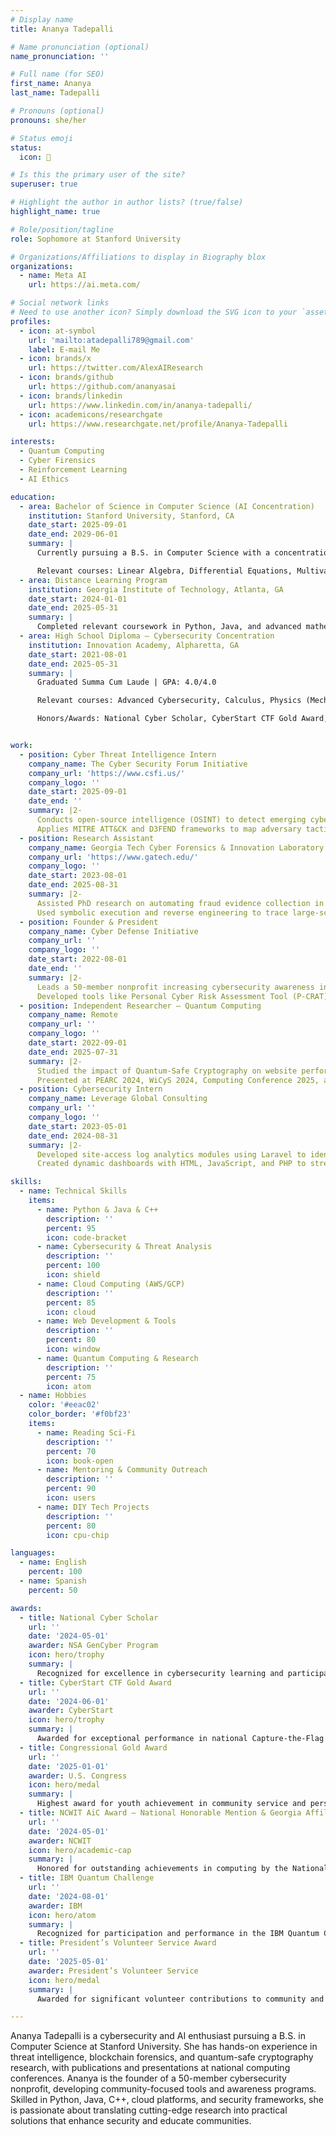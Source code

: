 ```yaml
---
# Display name
title: Ananya Tadepalli

# Name pronunciation (optional)
name_pronunciation: ''

# Full name (for SEO)
first_name: Ananya
last_name: Tadepalli

# Pronouns (optional)
pronouns: she/her

# Status emoji
status:
  icon: 🚀

# Is this the primary user of the site?
superuser: true

# Highlight the author in author lists? (true/false)
highlight_name: true

# Role/position/tagline
role: Sophomore at Stanford University

# Organizations/Affiliations to display in Biography blox
organizations:
  - name: Meta AI
    url: https://ai.meta.com/

# Social network links
# Need to use another icon? Simply download the SVG icon to your `assets/media/icons/` folder.
profiles:
  - icon: at-symbol
    url: 'mailto:atadepalli789@gmail.com'
    label: E-mail Me
  - icon: brands/x
    url: https://twitter.com/AlexAIResearch
  - icon: brands/github
    url: https://github.com/ananyasai
  - icon: brands/linkedin
    url: https://www.linkedin.com/in/ananya-tadepalli/
  - icon: academicons/researchgate
    url: https://www.researchgate.net/profile/Ananya-Tadepalli

interests:
  - Quantum Computing
  - Cyber Firensics
  - Reinforcement Learning
  - AI Ethics

education:
  - area: Bachelor of Science in Computer Science (AI Concentration)
    institution: Stanford University, Stanford, CA
    date_start: 2025-09-01
    date_end: 2029-06-01
    summary: |
      Currently pursuing a B.S. in Computer Science with a concentration in Artificial Intelligence.

      Relevant courses: Linear Algebra, Differential Equations, Multivariable Calculus, Applied Combinatorics, Python, Java.
  - area: Distance Learning Program
    institution: Georgia Institute of Technology, Atlanta, GA
    date_start: 2024-01-01
    date_end: 2025-05-31
    summary: |
      Completed relevant coursework in Python, Java, and advanced mathematics.
  - area: High School Diploma – Cybersecurity Concentration
    institution: Innovation Academy, Alpharetta, GA
    date_start: 2021-08-01
    date_end: 2025-05-31
    summary: |
      Graduated Summa Cum Laude | GPA: 4.0/4.0

      Relevant courses: Advanced Cybersecurity, Calculus, Physics (Mechanics, Electricity & Magnetism), Statistics, Python, Java.

      Honors/Awards: National Cyber Scholar, CyberStart CTF Gold Award, Congressional Gold Award, NCWIT AiC Award (National Honorable Mention & Georgia Affiliate Winner), IBM Quantum Challenge, President’s Volunteer Service Award.


work:
  - position: Cyber Threat Intelligence Intern
    company_name: The Cyber Security Forum Initiative
    company_url: 'https://www.csfi.us/'
    company_logo: ''
    date_start: 2025-09-01
    date_end: ''
    summary: |2-
      Conducts open-source intelligence (OSINT) to detect emerging cyber threats and profile threat actors.
      Applies MITRE ATT&CK and D3FEND frameworks to map adversary tactics and provides actionable intelligence reports.
  - position: Research Assistant
    company_name: Georgia Tech Cyber Forensics & Innovation Laboratory
    company_url: 'https://www.gatech.edu/'
    company_logo: ''
    date_start: 2023-08-01
    date_end: 2025-08-31
    summary: |2-
      Assisted PhD research on automating fraud evidence collection in blockchain transactions using smart contract forensics and advanced data analysis.
      Used symbolic execution and reverse engineering to trace large-scale attacks and integrated Maltego with Greed for anomaly detection and visualization.
  - position: Founder & President
    company_name: Cyber Defense Initiative
    company_url: ''
    company_logo: ''
    date_start: 2022-08-01
    date_end: ''
    summary: |2-
      Leads a 50-member nonprofit increasing cybersecurity awareness in the community through lectures, blogs, and outreach programs.
      Developed tools like Personal Cyber Risk Assessment Tool (P-CRAT) and Windows Tool for Exploit Reporting (Win-TER).
  - position: Independent Researcher – Quantum Computing
    company_name: Remote
    company_url: ''
    company_logo: ''
    date_start: 2022-09-01
    date_end: 2025-07-31
    summary: |2-
      Studied the impact of Quantum-Safe Cryptography on website performance; published in Springer LNNS CompCom 2025, Volume 3.
      Presented at PEARC 2024, WiCyS 2024, Computing Conference 2025, and Quantum Tech 2024.
  - position: Cybersecurity Intern
    company_name: Leverage Global Consulting
    company_url: ''
    company_logo: ''
    date_start: 2023-05-01
    date_end: 2024-08-31
    summary: |2-
      Developed site-access log analytics modules using Laravel to identify potential security threats.
      Created dynamic dashboards with HTML, JavaScript, and PHP to streamline threat visualization.

skills:
  - name: Technical Skills
    items:
      - name: Python & Java & C++
        description: ''
        percent: 95
        icon: code-bracket
      - name: Cybersecurity & Threat Analysis
        description: ''
        percent: 100
        icon: shield
      - name: Cloud Computing (AWS/GCP)
        description: ''
        percent: 85
        icon: cloud
      - name: Web Development & Tools
        description: ''
        percent: 80
        icon: window
      - name: Quantum Computing & Research
        description: ''
        percent: 75
        icon: atom
  - name: Hobbies
    color: '#eeac02'
    color_border: '#f0bf23'
    items:
      - name: Reading Sci-Fi
        description: ''
        percent: 70
        icon: book-open
      - name: Mentoring & Community Outreach
        description: ''
        percent: 90
        icon: users
      - name: DIY Tech Projects
        description: ''
        percent: 80
        icon: cpu-chip

languages:
  - name: English
    percent: 100
  - name: Spanish
    percent: 50

awards:
  - title: National Cyber Scholar
    url: ''
    date: '2024-05-01'
    awarder: NSA GenCyber Program
    icon: hero/trophy
    summary: |
      Recognized for excellence in cybersecurity learning and participation in national programs.
  - title: CyberStart CTF Gold Award
    url: ''
    date: '2024-06-01'
    awarder: CyberStart
    icon: hero/trophy
    summary: |
      Awarded for exceptional performance in national Capture-the-Flag cybersecurity competitions.
  - title: Congressional Gold Award
    url: ''
    date: '2025-01-01'
    awarder: U.S. Congress
    icon: hero/medal
    summary: |
      Highest award for youth achievement in community service and personal projects.
  - title: NCWIT AiC Award – National Honorable Mention & Georgia Affiliate Winner
    url: ''
    date: '2024-05-01'
    awarder: NCWIT
    icon: hero/academic-cap
    summary: |
      Honored for outstanding achievements in computing by the National Center for Women & Information Technology.
  - title: IBM Quantum Challenge
    url: ''
    date: '2024-08-01'
    awarder: IBM
    icon: hero/atom
    summary: |
      Recognized for participation and performance in the IBM Quantum Challenge program.
  - title: President’s Volunteer Service Award
    url: ''
    date: '2025-05-01'
    awarder: President’s Volunteer Service
    icon: hero/medal
    summary: |
      Awarded for significant volunteer contributions to community and cybersecurity education.

---
```


Ananya Tadepalli is a cybersecurity and AI enthusiast pursuing a B.S. in Computer Science at Stanford University. She has hands-on experience in threat intelligence, blockchain forensics, and quantum-safe cryptography research, with publications and presentations at national computing conferences. Ananya is the founder of a 50-member cybersecurity nonprofit, developing community-focused tools and awareness programs. Skilled in Python, Java, C++, cloud platforms, and security frameworks, she is passionate about translating cutting-edge research into practical solutions that enhance security and educate communities.
